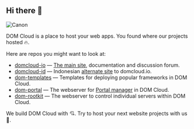 ## Hi there 👋

![Canon](https://github.com/domcloud/domcloud-io/raw/master/assets/bg/canon.png)

DOM Cloud is a place to host your web apps. You found where our projects hosted 🔥.

Here are repos you might want to look at:

+ [domcloud-io](https://github.com/domcloud/domcloud-io) &mdash; [The main site](http://domcloud.io/), documentation and discussion forum.
+ [domcloud-id](https://github.com/domcloud/domcloud-id) &mdash; Indonesian [alternate site](http://domcloud.id/) to domcloud.io.
+ [dom-templates](https://github.com/domcloud/dom-templates) &mdash; Templates for deploying popular frameworks in DOM Cloud.
+ [dom-portal](https://github.com/domcloud/dom-portal) &mdash; The webserver for [Portal manager](https://portal.domcloud.id/) in DOM Cloud.
+ [dom-rootkit](https://github.com/domcloud/dom-next-rootkit) &mdash; The webserver to control individual servers within DOM Cloud.

We build DOM Cloud with 💘. Try to host your next website projects with us 🤗.
